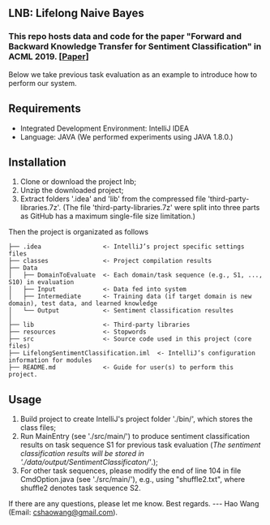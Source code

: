 ## LNB: Lifelong Naive Bayes
### This repo hosts data and code for the paper "Forward and Backward Knowledge Transfer for Sentiment Classification" in ACML 2019. [[Paper](http://proceedings.mlr.press/v101/wang19f.html)]
Below we take previous task evaluation as an example to introduce how to perform our system.

## Requirements
- Integrated Development Environment: IntelliJ IDEA
- Language: JAVA (We performed experiments using JAVA 1.8.0.)

## Installation
1. Clone or download the project lnb;
2. Unzip the downloaded project;
3. Extract folders '.idea' and 'lib' from the compressed file 'third-party-libraries.7z'. (The file 'third-party-libraries.7z' were split into three parts as GitHub has a maximum single-file size limitation.)

Then the project is organizated as follows

    ├── .idea                 <- IntelliJ’s project specific settings files
    ├── classes               <- Project compilation results
    ├── Data
    │   ├── DomainToEvaluate  <- Each domain/task sequence (e.g., S1, ..., S10) in evaluation
    │   ├── Input             <- Data fed into system
    │   ├── Intermediate      <- Training data (if target domain is new domain), test data, and learned knowledge
    │   └── Output            <- Sentiment classification resultes
    │
    ├── lib                   <- Third-party libraries
    ├── resources             <- Stopwords
    ├── src                   <- Source code used in this project (core files)
    ├── LifelongSentimentClassification.iml  <- IntelliJ’s configuration information for modules
    ├── README.md             <- Guide for user(s) to perform this project.

## Usage
1. Build project to create IntelliJ's project folder './bin/', which stores the class files;
2. Run MainEntry (see './src/main/') to produce sentiment classification results on task sequence S1 for previous task evaluation (*The sentiment classification results will be stored in './data/output/SentimentClassificaton/'*.);
3. For other task sequences, please modify the end of line 104 in file CmdOption.java (see './src/main/'), e.g., using "shuffle2.txt", where shuffle2 denotes task sequence S2.

If there are any questions, please let me know. Best regards.
                --- Hao Wang (Email: cshaowang@gmail.com).
